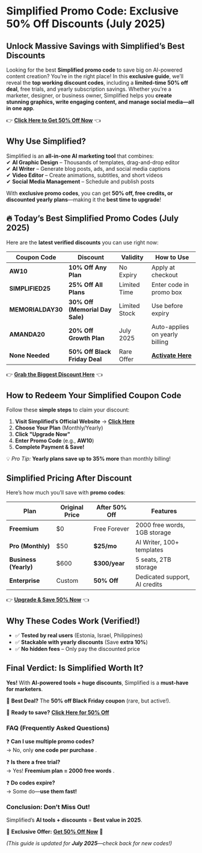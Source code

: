 
# **Simplified Promo Code: Exclusive 50% Off Discounts (July 2025)**  

## **Unlock Massive Savings with Simplified’s Best Discounts**  

Looking for the best **Simplified promo code** to save big on AI-powered content creation? You’re in the right place! In this **exclusive guide**, we’ll reveal the **top working discount codes**, including a **limited-time 50% off deal**, free trials, and yearly subscription savings. Whether you're a marketer, designer, or business owner, Simplified helps you **create stunning graphics, write engaging content, and manage social media—all in one app**.  

👉 **[Click Here to Get 50% Off Now](https://simplified.com/?fpr=awais31)** 👈  


## **Why Use Simplified?**  

Simplified is an **all-in-one AI marketing tool** that combines:  
✔ **AI Graphic Design** – Thousands of templates, drag-and-drop editor  
✔ **AI Writer** – Generate blog posts, ads, and social media captions  
✔ **Video Editor** – Create animations, subtitles, and short videos  
✔ **Social Media Management** – Schedule and publish posts  

With **exclusive promo codes**, you can get **50% off, free credits, or discounted yearly plans**—making it the **best time to upgrade**!  


## **🔥 Today’s Best Simplified Promo Codes (July 2025)**  

Here are the **latest verified discounts** you can use right now:  

| **Coupon Code** | **Discount** | **Validity** | **How to Use** |  
|----------------|------------|-------------|----------------|  
| **AW10** | **10% Off Any Plan** | No Expiry | Apply at checkout  |  
| **SIMPLIFIED25** | **25% Off All Plans** | Limited Time | Enter code in promo box  |  
| **MEMORIALDAY30** | **30% Off (Memorial Day Sale)** | Limited Stock | Use before expiry  |  
| **AMANDA20** | **20% Off Growth Plan** | July 2025 | Auto-applies on yearly billing  |  
| **None Needed** | **50% Off Black Friday Deal** | Rare Offer | **[Activate Here](https://simplified.com/?fpr=awais31)**  |  

👉 **[Grab the Biggest Discount Here](https://simplified.com/?fpr=awais31)** 👈  


## **How to Redeem Your Simplified Coupon Code**  

Follow these **simple steps** to claim your discount:  

1. **Visit Simplified’s Official Website** → **[Click Here](https://simplified.com/?fpr=awais31)**  
2. **Choose Your Plan** (Monthly/Yearly)  
3. **Click "Upgrade Now"**  
4. **Enter Promo Code** (e.g., **AW10**)  
5. **Complete Payment & Save!**  

💡 *Pro Tip:* **Yearly plans save up to 35% more** than monthly billing!   


## **Simplified Pricing After Discount**  

Here’s how much you’ll save with **promo codes**:  

| **Plan** | **Original Price** | **After 50% Off** | **Features** |  
|---------|-------------------|------------------|-------------|  
| **Freemium** | $0 | Free Forever | 2000 free words, 1GB storage  |  
| **Pro (Monthly)** | $50 | **$25/mo** | AI Writer, 100+ templates |  
| **Business (Yearly)** | $600 | **$300/year** | 5 seats, 2TB storage  |  
| **Enterprise** | Custom | **50% Off** | Dedicated support, AI credits |  

👉 **[Upgrade & Save 50% Now](https://simplified.com/?fpr=awais31)** 👈  


## **Why These Codes Work (Verified!)**  

- ✅ **Tested by real users** (Estonia, Israel, Philippines)   
- ✅ **Stackable with yearly discounts** (Save **extra 10%**)   
- ✅ **No hidden fees** – Only pay the discounted price  


## **Final Verdict: Is Simplified Worth It?**  

**Yes!** With **AI-powered tools + huge discounts**, Simplified is a **must-have for marketers**.  

🔑 **Best Deal?** The **50% off Black Friday coupon** (rare, but active!).  

🚀 **Ready to save?** **[Click Here for 50% Off](https://simplified.com/?fpr=awais31)**  


### **FAQ (Frequently Asked Questions)**  

❓ **Can I use multiple promo codes?**  
→ No, only **one code per purchase** .  

❓ **Is there a free trial?**  
→ Yes! **Freemium plan = 2000 free words** .  

❓ **Do codes expire?**  
→ Some do—**use them fast!**  

### **Conclusion: Don’t Miss Out!**  


Simplified’s **AI tools + discounts** = **Best value in 2025**.  

🎁 **Exclusive Offer:** **[Get 50% Off Now](https://simplified.com/?fpr=awais31)** 🎁  

*(This guide is updated for **July 2025**—check back for new codes!)*  

